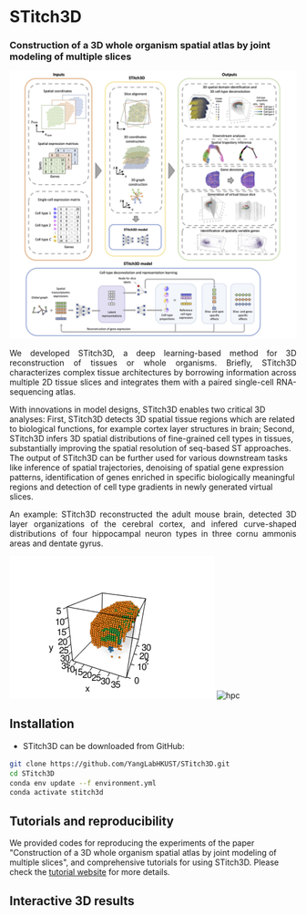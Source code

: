 # STitch3D

### Construction of a 3D whole organism spatial atlas by joint modeling of multiple slices

![STitch3D\_pipeline](Overview.jpg)

<p align = "justify"> 
We developed STitch3D, a deep learning-based method for 3D reconstruction of tissues or whole organisms. Briefly, STitch3D characterizes complex tissue architectures by borrowing information across multiple 2D tissue slices and integrates them with a paired single-cell RNA-sequencing atlas. 
  
With innovations in model designs, STitch3D enables two critical 3D analyses: First, STitch3D detects 3D spatial tissue regions which are related to biological functions, for example cortex layer structures in brain; Second, STitch3D infers 3D spatial distributions of fine-grained cell types in tissues, substantially improving the spatial resolution of seq-based ST approaches. The output of STitch3D can be further used for various downstream tasks like inference of spatial trajectories, denoising of spatial gene expression patterns, identification of genes enriched in specific biologically meaningful regions and detection of cell type gradients in newly generated virtual slices.
</p>

<p align = "justify"> 
An example: STitch3D reconstructed the adult mouse brain, detected 3D layer organizations of the cerebral cortex, and infered curve-shaped distributions of four hippocampal neuron types in three cornu ammonis areas and dentate gyrus.
</p>

![hpc](mouse_brain_layers.gif) ![hpc](mouse_brain_hpc.gif)

Installation
------------
* STitch3D can be downloaded from GitHub:
```bash
git clone https://github.com/YangLabHKUST/STitch3D.git
cd STitch3D
conda env update --f environment.yml
conda activate stitch3d
```

Tutorials and reproducibility
-----------------------------
We provided codes for reproducing the experiments of the paper "Construction of a 3D whole organism spatial atlas by joint modeling of multiple slices", and comprehensive tutorials for using STitch3D. Please check the [tutorial website](https://stitch3d-tutorial.readthedocs.io/en/latest/index.html) for more details.

Interactive 3D results
----------------------
